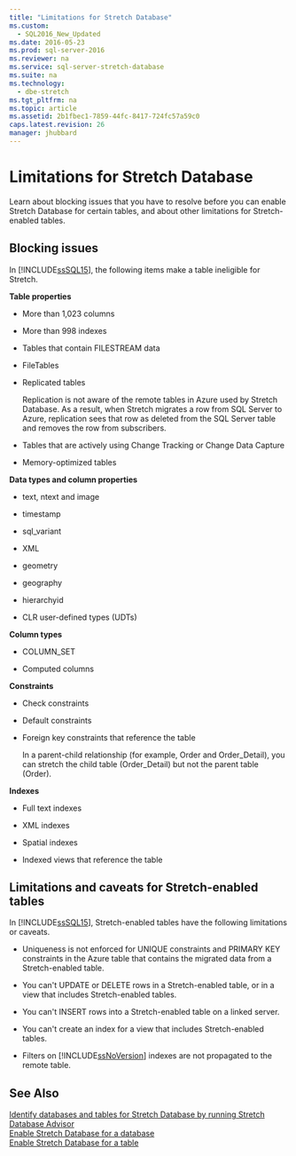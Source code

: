 ```yaml
---
title: "Limitations for Stretch Database"
ms.custom: 
  - SQL2016_New_Updated
ms.date: 2016-05-23
ms.prod: sql-server-2016
ms.reviewer: na
ms.service: sql-server-stretch-database
ms.suite: na
ms.technology: 
  - dbe-stretch
ms.tgt_pltfrm: na
ms.topic: article
ms.assetid: 2b1fbec1-7859-44fc-8417-724fc57a59c0
caps.latest.revision: 26
manager: jhubbard
---
```

# Limitations for Stretch Database
Learn about blocking issues that you have to resolve before you can enable Stretch Database for certain tables, and about other limitations for Stretch-enabled tables.  
  
##  <a name="Limitations"></a> Blocking issues  
 In [!INCLUDE[ssSQL15](../../Topics/TopicNameContainA/tokens/ssSQL15_md.md)], the following items make a table ineligible for Stretch.  
  
 **Table properties**  
 -   More than 1,023 columns  
  
-   More than 998 indexes  
  
-   Tables that contain FILESTREAM data  
  
-   FileTables  
  
-   Replicated tables  
  
     Replication is not aware of the remote tables in Azure used by Stretch Database. As a result, when Stretch migrates a row from SQL Server to Azure, replication sees that row as deleted from the SQL Server table and removes the row from subscribers.  
  
-   Tables that are actively using Change Tracking or Change Data Capture  
  
-   Memory-optimized tables  
  
 **Data types and column properties**  
 -   text, ntext and image  
  
-   timestamp  
  
-   sql_variant  
  
-   XML  
  
-   geometry  
  
-   geography  
  
-   hierarchyid  
  
-   CLR user-defined types (UDTs)  
  
 **Column types**  
 -   COLUMN_SET  
  
-   Computed columns  
  
 **Constraints**  
 -   Check constraints  
  
-   Default constraints  
  
-   Foreign key constraints that reference the table  
  
     In a parent-child relationship (for example, Order and Order_Detail), you can stretch the child table (Order_Detail) but not the parent table (Order).  
  
 **Indexes**  
 -   Full text indexes  
  
-   XML indexes  
  
-   Spatial indexes  
  
-   Indexed views that reference the table  
  
##  <a name="Caveats"></a> Limitations and caveats for Stretch-enabled tables  
 In [!INCLUDE[ssSQL15](../../Topics/TopicNameContainA/tokens/ssSQL15_md.md)], Stretch-enabled tables have the following limitations or caveats.  
  
-   Uniqueness is not enforced for UNIQUE constraints and PRIMARY KEY constraints in the Azure table that contains the migrated data from a Stretch-enabled table.  
  
-   You can't UPDATE or DELETE rows in a Stretch-enabled table, or in a view that includes Stretch-enabled tables.  
  
-   You can't INSERT rows into a Stretch-enabled table on a linked server.  
  
-   You can't create an index for a view that includes Stretch-enabled tables.  
  
-   Filters on [!INCLUDE[ssNoVersion](../../Topics/TopicNameContainA/tokens/ssNoVersion_md.md)] indexes are not propagated to the remote table.  
  
## See Also  
 [Identify databases and tables for Stretch Database by running Stretch Database Advisor](../../Topics/TopicNameNotContainA/Identify-databases-and-tables-for-Stretch-Database-by-running-Stretch-Database-Advisor.md)   
 [Enable Stretch Database for a database](../../Topics/TopicNameContainA/Enable-Stretch-Database-for-a-database.md)   
 [Enable Stretch Database for a table](../../Topics/TopicNameContainA/Enable-Stretch-Database-for-a-table.md)